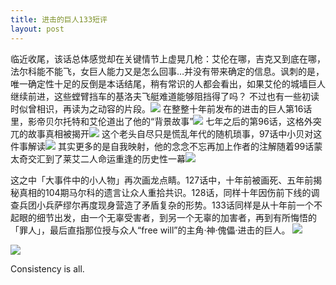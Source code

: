 ```yaml
---
title: 进击的巨人133短评
layout: post
---
```

临近收尾，该话总体感觉却在关键情节上虚晃几枪：艾伦在哪，吉克又到底在哪，法尔科能不能飞，女巨人能力又是怎么回事…并没有带来确定的信息。讽刺的是，唯一确定性十足的反倒是本话结尾，稍有常识的人都会看出，如果艾伦的城墙巨人继续前进，这些螳臂挡车的基洛夫飞艇难道能够阻挡得了吗？
不过也有一些初读时似曾相识，再读为之动容的片段。![](https://nullrecurrent.github.io//image/125.jpg)
在整整十年前发布的进击的巨人第16话里，影帝贝尔托特和艾伦道出了他的“背景故事”![](https://nullrecurrent.github.io//image/126.jpg)
七年之后的第96话，这格外突兀的故事真相被揭开![](https://nullrecurrent.github.io//image/127.jpg)
这个老头自尽只是慌乱年代的随机琐事，97话中小贝对这件事解读![](https://nullrecurrent.github.io//image/128.jpg)
其实更多的是自我映射，他的念念不忘再加上作者的注解随着99话蒙太奇交汇到了莱艾二人命运重逢的历史性一幕![](https://nullrecurrent.github.io//image/129.jpg)

这之中「大事件中的小人物」再次画龙点睛。127话中，十年前被画死、五年前揭秘真相的104期马尔科的遗言让众人重拾共识。128话，同样十年因伤前下线的调查兵团小兵萨缪尔再度现身营造了矛盾复杂的形势。133话同样是从十年前一个不起眼的细节出发，由一个无辜受害者，到另一个无辜的加害者，再到有所悔悟的「罪人」，最后直指那位授与众人“free will”的主角·神·傀儡·进击的巨人。
![](https://nullrecurrent.github.io//image/130.jpg)

![](https://nullrecurrent.github.io//image/131.jpg)

 
Consistency is all.